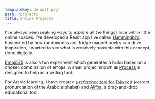 ```yaml
---
templateKey: default-page
path: /projects
title: Online Projects
---
```

I’ve always been seeking ways to explore all the things I love within little online spaces. I’ve developed a React app I’ve called [Hummingbird](https://www.hummingbird.suddenghazals.com). Fascinated by how randomness and fridge magnet poetry can drive inspiration, I wanted to see what is creatively possible with this concept, done digitally.

[Emoji575](https://www.emoji575.suddenghazals.com) is also a fun experiment which generates a haiku based on a chosen combination of emojis. A small project known as [Process](https://www.process.suddenghazals.com) is designed to help as a writing tool.

For Arabic learning, I have created [a reference tool for Tajweed](https://www.tajweed.suddenghazals.com) (correct pronunciation of the Arabic alphabet) and [Alifba](http://alifba.suddenghazals.com), a drag-and-drop educational tool.
